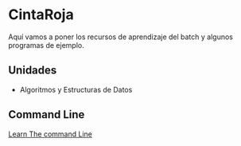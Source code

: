 # CintaRoja

Aquí vamos a poner los recursos de aprendizaje del batch y algunos programas de ejemplo.

Unidades
---
 - Algoritmos y Estructuras de Datos

Command Line
---

[Learn The command Line](https://www.codecademy.com/learn/learn-the-command-line)
